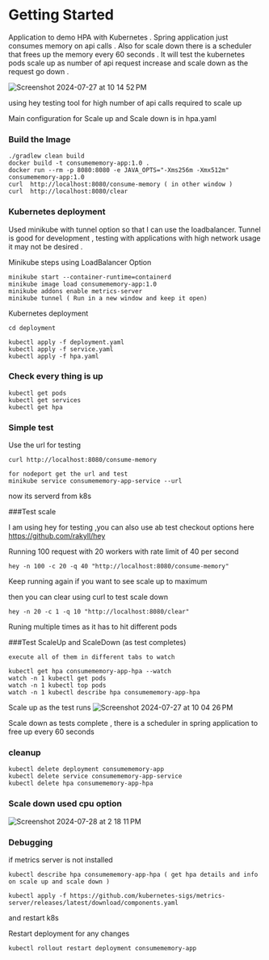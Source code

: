 # Getting Started

Application to demo HPA with Kubernetes . 
Spring application just consumes memory on api calls . Also for scale
down there is a scheduler that frees up the memory every 60 seconds . 
It will test the kubernetes pods scale up as number of api request increase and scale down 
as the request go down . 

![Screenshot 2024-07-27 at 10 14 52 PM](https://github.com/user-attachments/assets/64bec543-180a-478c-bc35-01dfc25369ae)

using hey testing tool for high number of api calls required to scale up 

Main configuration for Scale up and Scale down is in hpa.yaml

### Build the Image
```
./gradlew clean build  
docker build -t consumememory-app:1.0 .  
docker run --rm -p 8080:8080 -e JAVA_OPTS="-Xms256m -Xmx512m" consumememory-app:1.0 
curl  http://localhost:8080/consume-memory ( in other window ) 
curl  http://localhost:8080/clear
```
### Kubernetes deployment 
Used minikube with tunnel option so that I can use the loadbalancer. 
Tunnel is good for development , testing with applications with high network usage it may not
be desired . 

Minikube steps using LoadBalancer Option 
```
minikube start --container-runtime=containerd
minikube image load consumememory-app:1.0
minikube addons enable metrics-server
minikube tunnel ( Run in a new window and keep it open)
```

Kubernetes deployment
```
cd deployment

kubectl apply -f deployment.yaml
kubectl apply -f service.yaml
kubectl apply -f hpa.yaml

```

### Check every thing is up

```
kubectl get pods
kubectl get services 
kubectl get hpa
```



### Simple test 
Use the url for testing
```
curl http://localhost:8080/consume-memory

for nodeport get the url and test
minikube service consumememory-app-service --url

```
now its serverd from k8s 

###Test scale

I am using hey for testing ,you can also use ab test 
checkout options here https://github.com/rakyll/hey

Running 100 request  with 20 workers with rate limit of 40 per second 
```
hey -n 100 -c 20 -q 40 "http://localhost:8080/consume-memory"
```
Keep running again if you want to see scale up to maximum 

then you can clear using curl to test scale down

```
hey -n 20 -c 1 -q 10 "http://localhost:8080/clear" 
```
Runing multiple times as it has to hit different pods 

###Test ScaleUp and ScaleDown (as test completes)
```
execute all of them in different tabs to watch 

kubectl get hpa consumememory-app-hpa --watch
watch -n 1 kubectl get pods
watch -n 1 kubectl top pods
watch -n 1 kubectl describe hpa consumememory-app-hpa
```
Scale up as the test runs
![Screenshot 2024-07-27 at 10 04 26 PM](https://github.com/user-attachments/assets/3178fc40-f5b4-4ce8-97e4-f7b7913b7693)

Scale down as tests complete , there is a scheduler in spring application to free up every 60 seconds

### cleanup
```
kubectl delete deployment consumememory-app
kubectl delete service consumememory-app-service
kubectl delete hpa consumememory-app-hpa
```
### Scale down used cpu option
![Screenshot 2024-07-28 at 2 18 11 PM](https://github.com/user-attachments/assets/e64270eb-e20d-49ff-8323-9efe3b66f838)


### Debugging
if metrics server is not installed
```
kubectl describe hpa consumememory-app-hpa ( get hpa details and info on scale up and scale down ) 

kubectl apply -f https://github.com/kubernetes-sigs/metrics-server/releases/latest/download/components.yaml  
```
and restart k8s

Restart deployment for any changes
```
kubectl rollout restart deployment consumememory-app
```
